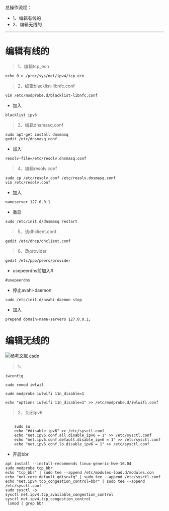 总操作流程：
- 1、编辑有线的
- 2、编辑无线的

-----------

# 编辑有线的

> 1、编辑tcp_ecn
```shell
echo 0 > /proc/sys/net/ipv4/tcp_ecn 
```
>  2、编辑blacklist-libnfc.conf
```
vim /etc/modprobe.d/blacklist-libnfc.conf
```
- 加入
```
blacklist ipv6
```



> 3、编辑dnsmasq.conf
```
sudo apt-get install dnsmasq
gedit /etc/dnsmasq.conf
```
- 加入
```shell
resolv-file=/etc/resolv.dnsmasq.conf
```

> 4、编辑resolv.conf
```
sudo cp /etc/resolv.conf /etc/resolv.dnsmasq.conf
vim /etc/resolv.conf
```

- 加入

```shell
nameserver 127.0.0.1
```
- 重启

```shell
sudo /etc/init.d/dnsmasq restart
```
> 5、该dhclient.conf

```
gedit /etc/dhcp/dhclient.conf
```

>6、改provider

```shell
gedit /etc/ppp/peers/provider
```

- usepeerdns前加入#
```
#usepeerdns
```

- 停止avahi-daemon

```
sudo /etc/init.d/avahi-daemon stop 
```

- 加入

```shell
prepend domain-name-servers 127.0.0.1;
```

# 编辑无线的

[![](https://img.shields.io/badge/参考文献-csdn-yellow.svg "参考文献 csdn")](https://blog.csdn.net/u012236241/article/details/89285203)

> 1、

```shell
iwconfig

sudo rmmod iwlwif

sudo modprobe iwlwifi 11n_disable=1

echo "options iwlwifi 11n_disable=1" >> /etc/modprobe.d/iwlwifi.conf
```

> 2、关闭ipv6

```

    sudo su
    echo "#disable ipv6" >> /etc/sysctl.conf
    echo "net.ipv6.conf.all.disable_ipv6 = 1" >> /etc/sysctl.conf
    echo "net.ipv6.conf.default.disable_ipv6 = 1" >> /etc/sysctl.conf
    echo "net.ipv6.conf.lo.disable_ipv6 = 1" >> /etc/sysctl.conf
```

- 开启bbr

```shell
apt install --install-recommends linux-generic-hwe-16.04
sudo modprobe tcp_bbr
echo "tcp_bbr" | sudo tee --append /etc/modules-load.d/modules.con
echo "net.core.default_qdisc=fq" | sudo tee --append /etc/sysctl.conf
echo "net.ipv4.tcp_congestion_control=bbr" | sudo tee --append /etc/sysctl.conf
sudo sysctl -p
sysctl net.ipv4.tcp_available_congestion_control
sysctl net.ipv4.tcp_congestion_control
 lsmod | grep bbr
```